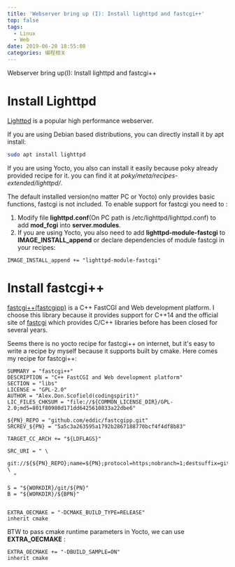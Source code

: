 ```yaml
---
title: 'Webserver bring up (I): Install lighttpd and fastcgi++'
top: false
tags:
  - Linux
  - Web
date: 2019-06-20 18:55:08
categories: 编程相关
---
```


Webserver bring up(I): Install lighttpd and fastcgi++

<!--more-->

# Install Lighttpd

[Lighttpd](https://www.lighttpd.net/) is a popular high performance webserver.

If you are using Debian based distributions, you can directly install it by apt install:

```bash
sudo apt install lighttpd
```

If you are using Yocto, you also can install it easily because poky already provided recipe for it. you can find it at *poky/meta/recipes-extended/lighttpd/*. 

The default installed version(no matter PC or Yocto) only provides basic functions, fastcgi is not included. To enable support for fastcgi you need to :
1. Modify file **lighttpd.conf**(On PC path is /etc/lighttpd/lighttpd.conf) to add **mod_fcgi** into **server.modules**. 
2. If you are using Yocto, you also need to add **lighttpd-module-fastcgi** to **IMAGE_INSTALL_append** or declare dependencies of module fastcgi in your recipes:
```bb
IMAGE_INSTALL_append += "lighttpd-module-fastcgi"
```

# Install fastcgi++

[fastcgi++(fastcgipp)](https://fastcgipp.isatec.ca) is a C++ FastCGI and Web development platform. I choose this library because it provides support for C++14 and the official site of [fastcgi](http://www.fastcgi.com/) which provides C/C++ libraries before has been closed for several years.  

Seems there is no yocto recipe for fastcgi++ on internet, but it's easy to write a recipe by myself because it supports built by cmake. Here comes my recipe for fastcgi++:

```bb
SUMMARY = "fastcgi++"
DESCRIPTION = "C++ FastCGI and Web development platform"
SECTION = "libs"
LICENSE = "GPL-2.0"
AUTHOR = "Alex.Don.Scofield(codingspirit)"
LIC_FILES_CHKSUM = "file://${COMMON_LICENSE_DIR}/GPL-2.0;md5=801f80980d171dd6425610833a22dbe6"

${PN}_REPO = "github.com/eddic/fastcgipp.git"
SRCREV_${PN} = "5a5c3a263595a1792b2867188770bcf4f4df8b83"

TARGET_CC_ARCH += "${LDFLAGS}"

SRC_URI = " \
  git://${${PN}_REPO};name=${PN};protocol=https;nobranch=1;destsuffix=git/${PN} \
  "

S = "${WORKDIR}/git/${PN}"
B = "${WORKDIR}/${BPN}"


EXTRA_OECMAKE = "-DCMAKE_BUILD_TYPE=RELEASE"
inherit cmake

```

BTW to pass cmake runtime parameters in Yocto, we can use **EXTRA_OECMAKE** :

```bb
EXTRA_OECMAKE += "-DBUILD_SAMPLE=ON"
inherit cmake
```
